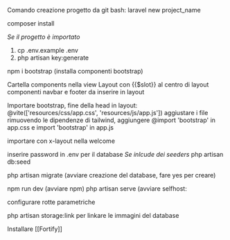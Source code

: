 Comando creazione progetto da git bash:
laravel new project_name

composer install

*Se il progetto è importato*
1) cp .env.example .env
2) php artisan key:generate



npm i bootstrap (installa componenti bootstrap)

Cartella components nella view 
Layout con {{$slot}} al centro di layout
componenti navbar e footer da inserire in layout

Importare bootstrap, fine della head in layout:
@vite(['resources/css/app.css', 'resources/js/app.js'])
aggiustare i file rimuovendo le dipendenze di tailwind, aggiungere @import 'bootstrap' in app.css e import 'bootstrap' in app.js


importare con x-layout nella welcome

inserire password in .env per il database
*Se inlcude dei seeders*
php artisan db:seed

php artisan migrate
(avviare creazione del database, fare yes per creare) 


npm run dev (avviare npm)
php artisan serve (avviare selfhost:

configurare rotte parametriche

php artisan storage:link per linkare le immagini del database

Installare [[Fortify]]